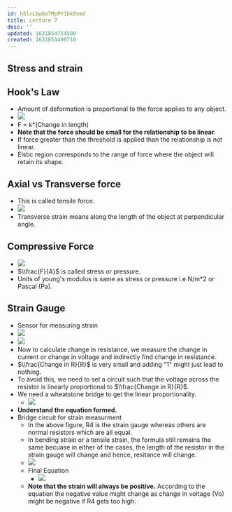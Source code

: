 ```yaml
---
id: hSlcLbw6o7MpPY1bk9vmd
title: Lecture 7
desc: ''
updated: 1631854754508
created: 1631851490710
---
```



## Stress and strain

## Hook's Law

- Amount of deformation is proportional to the force applies to any object.
- ![](/assets/images/2021-09-17-09-41-24.png)
- F = k\*(Change in length)
- **Note that the force should be small for the relationship to be linear.**
- If force greater than the threshold is applied than the relationship is not linear.
- Elstic region corresponds to the range of force where the object will retain its shape.

## Axial vs Transverse force

- This is called tensile force.
- ![](/assets/images/2021-09-17-09-45-18.png)
- Transverse strain means along the length of the object at perpendicular angle.

## Compressive Force

- ![](/assets/images/2021-09-17-09-48-42.png)
- $\\frac{F}{A}$ is called stress or pressure.
- Units of young's modulus is same as stress or pressure i.e N/m\*2 or Pascal (Pa).

## Strain Gauge

- Sensor for measuring strain
- ![](/assets/images/2021-09-17-10-07-40.png)
- ![](/assets/images/2021-09-17-10-10-23.png)
- Now to calculate change in resistance, we measure the change in current or change in voltage and indirectly find change in resistance.
- $\\frac{Change in R}{R}$ is very small and adding "1" might just lead to nothing.
- To avoid this, we need to set a circuit such that the voltage across the resistor is linearly proportional to $\\frac{Change in R}{R}$.
- We need a wheatstone bridge to get the linear proportionality.
  - ![](/assets/images/2021-09-17-10-16-43.png)
- **Understand the equation formed.**
- Bridge circuit for strain measurment
  - In the above figure, R4 is the strain gauge whereas others are normal resistors which are all equal.
  - In bending strain or a tensile strain, the formula still remains the same becuase in either of the cases, the length of the resistor in the strain gauge will change and hence, resitance will change.
  - ![](/assets/images/2021-09-17-10-22-11.png)
  - Final Equation
    - ![](/assets/images/2021-09-17-10-24-07.png)
  - **Note that the strain will always be positive.** According to the equation the negative value might change as change in voltage (Vo) might be negative if R4 gets too high.


